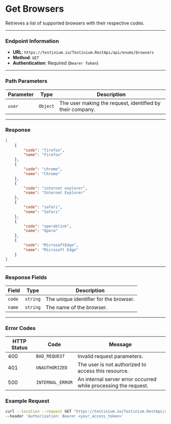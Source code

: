 # Get Browsers

Retrieves a list of supported browsers with their respective codes.

***

### Endpoint Information

* **URL**: `https://testinium.io/Testinium.RestApi/api/enums/browsers`
* **Method**: `GET`
* **Authentication**: Required (`Bearer Token`)

***

### Path Parameters

| Parameter | Type     | Description                                               |
| --------- | -------- | --------------------------------------------------------- |
| `user`    | `Object` | The user making the request, identified by their company. |

***

### Response

```json
[
    {
        "code": "firefox",
        "name": "Firefox"
    },
    {
        "code": "chrome",
        "name": "Chrome"
    },
    {
        "code": "internet explorer",
        "name": "Internet Explorer"
    },
    {
        "code": "safari",
        "name": "Safari"
    },
    {
        "code": "operablink",
        "name": "Opera"
    },
    {
        "code": "MicrosoftEdge",
        "name": "Microsoft Edge"
    }
]
```

***

### Response Fields

| Field  | Type     | Description                            |
| ------ | -------- | -------------------------------------- |
| `code` | `string` | The unique identifier for the browser. |
| `name` | `string` | The name of the browser.               |

***

### Error Codes

| HTTP Status | Code             | Message                                                         |
| ----------- | ---------------- | --------------------------------------------------------------- |
| 400         | `BAD_REQUEST`    | Invalid request parameters.                                     |
| 401         | `UNAUTHORIZED`   | The user is not authorized to access this resource.             |
| 500         | `INTERNAL_ERROR` | An internal server error occurred while processing the request. |

### Example Request

```bash
curl --location --request GET "https://testinium.io/Testinium.RestApi/api/enums/browsers" \
--header 'Authorization: Bearer <your_access_token>'
```
